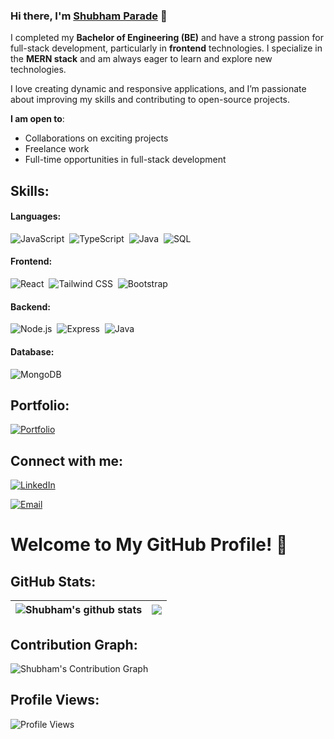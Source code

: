 ### Hi there, I'm [Shubham Parade](https://www.linkedin.com/in/shubhamparade) 👋

I completed my **Bachelor of Engineering (BE)** and have a strong passion for full-stack development, particularly in **frontend** technologies. I specialize in the **MERN stack** and am always eager to learn and explore new technologies.

I love creating dynamic and responsive applications, and I’m passionate about improving my skills and contributing to open-source projects. 

**I am open to**:

- Collaborations on exciting projects
- Freelance work
- Full-time opportunities in full-stack development

## Skills:

#### Languages:

![JavaScript](https://img.shields.io/badge/JavaScript-F7DF1E?style=for-the-badge&logo=javascript&logoColor=black)&nbsp;
![TypeScript](https://img.shields.io/badge/TypeScript-007ACC?style=for-the-badge&logo=typescript&logoColor=white)&nbsp;
![Java](https://img.shields.io/badge/Java-ED8B00?style=for-the-badge&logo=java&logoColor=white)&nbsp;
![SQL](https://img.shields.io/badge/SQL-4479A1?style=for-the-badge&logo=postgresql&logoColor=white)&nbsp;

#### Frontend:

![React](https://img.shields.io/badge/React-61DAFB?style=for-the-badge&logo=react&logoColor=black)&nbsp;
![Tailwind CSS](https://img.shields.io/badge/Tailwind%20CSS-06B6D4?style=for-the-badge&logo=tailwindcss&logoColor=white)&nbsp;
![Bootstrap](https://img.shields.io/badge/Bootstrap-563D7C?style=for-the-badge&logo=bootstrap&logoColor=white)&nbsp;

#### Backend:

![Node.js](https://img.shields.io/badge/Node.js-339933?style=for-the-badge&logo=node.js&logoColor=white)&nbsp;
![Express](https://img.shields.io/badge/Express-000000?style=for-the-badge&logo=express&logoColor=white)&nbsp;
![Java](https://img.shields.io/badge/Java-ED8B00?style=for-the-badge&logo=java&logoColor=white)&nbsp;
#### Database:

![MongoDB](https://img.shields.io/badge/MongoDB-47A248?style=for-the-badge&logo=mongodb&logoColor=white)&nbsp;

## Portfolio:

<a href="https://reactportfolioshubhamparade.netlify.app/" target="_blank">
  <img src="https://img.shields.io/badge/Portfolio-%2312100E.svg?&style=for-the-badge&logo=react&logoColor=white&color=black" alt="Portfolio" />
</a>

## Connect with me:

<a href="https://www.linkedin.com/in/shubhamparade/" target="_blank">
  <img src="https://img.shields.io/badge/LinkedIn-%2312100E.svg?&style=for-the-badge&logo=linkedin&logoColor=white&color=black" alt="LinkedIn" />
</a>

[![Email](https://img.shields.io/badge/Email-%2312100E.svg?&style=for-the-badge&logo=gmail&logoColor=white&color=black)](mailto:paradeshubham6865@gmail.com)

# Welcome to My GitHub Profile! 👋

## GitHub Stats:

| <img align="center" src="https://github-readme-stats.vercel.app/api?username=Shubham6865&show_icons=true&include_all_commits=true&theme=radical&hide_border=true" alt="Shubham's github stats" /> | <img align="center" src="https://github-readme-stats.vercel.app/api/top-langs/?username=Shubham6865&layout=compact&theme=radical&hide_border=true" /> |
| ------------- | ------------- |

## Contribution Graph:
<img src="https://github-readme-activity-graph.vercel.app/graph?username=Shubham6865&theme=radical&hide_border=true" alt="Shubham's Contribution Graph" />


## Profile Views:
![Profile Views](https://komarev.com/ghpvc/?username=Shubham6865&color=brightgreen&style=flat-square)





<!--
**Shubham6865/Shubham6865** is a ✨ _special_ ✨ repository because its `README.md` (this file) appears on your GitHub profile.

Here are some ideas to get you started:

- 🔭 I’m currently working on MERN Stack Projects
- 🌱 I’m currently learning new libraries and frameworks
- 👯 I’m looking to collaborate on full-stack development projects
- 🤔 I’m looking for help with advanced React patterns or Node.js architecture
- 💬 Ask me about MERN stack, React, JavaScript
- 📫 How to reach me: paradeshubham6865@gmail.com
- 😄 Pronouns: He/Him
- ⚡ Fun fact: I love coding, learning new technologies, and solving problems
-->
